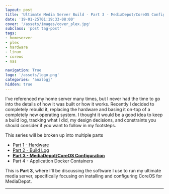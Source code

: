 ```yaml
---
layout: post
title: 'Ultimate Media Server Build - Part 3 - MediaDepot/CoreOS Configuration'
date: '19-01-25T01:19:33-08:00'
cover: '/assets/images/cover_plex.jpg'
subclass: 'post tag-post'
tags:
- homeserver
- plex
- hardware
- linux
- coreos
- nas

navigation: True
logo: '/assets/logo.png'
categories: 'analogj'
hidden: true
---
```


I've referenced my home server many times, but I never had the time to go into the details of how it was built or how it works.
Recently I decided to completely rebuild it, replacing the hardware and basing it on-top of a completely new operating system.
I thought it would be a good idea to keep a build log, tracking what I did, my design decisions, and constraints you should consider
if you want to follow in my footsteps.

This series will be broken up into multiple parts

- [Part 1 - Hardware](/ultimate-media-server-build-hardware)
- [Part 2 - Build Log](/ultimate-media-server-build-log)
- **[Part 3 - MediaDepot/CoreOS Configuration](/ultimate-media-server-build-log)**
- Part 4 - Application Docker Containers

This is **Part 3**, where I'll be discussing the software I use to run my ultimate media server, specifically focusing on installing and
configuring CoreOS for MediaDepot.

---


<blockquote class="imgur-embed-pub" lang="en" data-id="a/VMcMtVY"><a href="//imgur.com/VMcMtVY"></a></blockquote><script async src="//s.imgur.com/min/embed.js" charset="utf-8"></script>